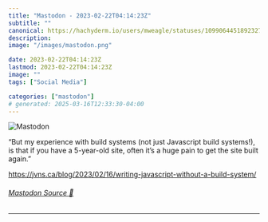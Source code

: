 ```yaml
---
title: "Mastodon - 2023-02-22T04:14:23Z"
subtitle: ""
canonical: https://hachyderm.io/users/mweagle/statuses/109906445189232734
description:
image: "/images/mastodon.png"

date: 2023-02-22T04:14:23Z
lastmod: 2023-02-22T04:14:23Z
image: ""
tags: ["Social Media"]

categories: ["mastodon"]
# generated: 2025-03-16T12:33:30-04:00
---
```

![Mastodon](/images/mastodon.png)

<p>“But my experience with build systems (not just Javascript build systems!), is that if you have a 5-year-old site, often it’s a huge pain to get the site built again.”</p><p><a href="https://jvns.ca/blog/2023/02/16/writing-javascript-without-a-build-system/" target="_blank" rel="nofollow noopener noreferrer" translate="no"><span class="invisible">https://</span><span class="ellipsis">jvns.ca/blog/2023/02/16/writin</span><span class="invisible">g-javascript-without-a-build-system/</span></a></p>


###### [Mastodon Source 🐘](https://hachyderm.io/@mweagle/109906445189232734)

___
